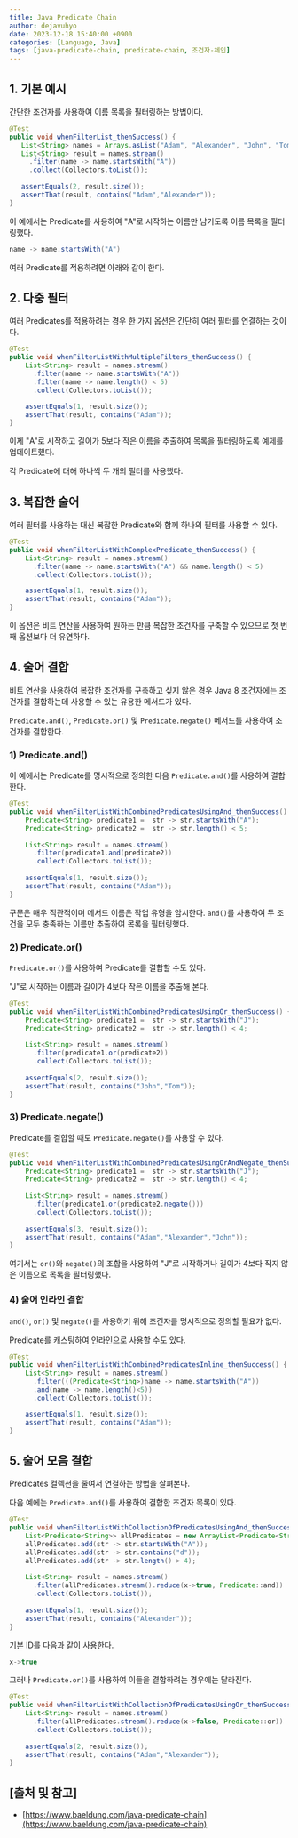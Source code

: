 ```yaml
---
title: Java Predicate Chain
author: dejavuhyo
date: 2023-12-18 15:40:00 +0900
categories: [Language, Java]
tags: [java-predicate-chain, predicate-chain, 조건자-체인]
---
```


## 1. 기본 예시
간단한 조건자를 사용하여 이름 목록을 필터링하는 방법이다.

```java
@Test
public void whenFilterList_thenSuccess() {
   List<String> names = Arrays.asList("Adam", "Alexander", "John", "Tom");
   List<String> result = names.stream()
     .filter(name -> name.startsWith("A"))
     .collect(Collectors.toList());
   
   assertEquals(2, result.size());
   assertThat(result, contains("Adam","Alexander"));
}
```

이 예에서는 Predicate를 사용하여 "A"로 시작하는 이름만 남기도록 이름 목록을 필터링했다.

```java
name -> name.startsWith("A")
```

여러 Predicate를 적용하려면 아래와 같이 한다.

## 2. 다중 필터
여러 Predicates를 적용하려는 경우 한 가지 옵션은 간단히 여러 필터를 연결하는 것이다.

```java
@Test
public void whenFilterListWithMultipleFilters_thenSuccess() {
    List<String> result = names.stream()
      .filter(name -> name.startsWith("A"))
      .filter(name -> name.length() < 5)
      .collect(Collectors.toList());

    assertEquals(1, result.size());
    assertThat(result, contains("Adam"));
}
```

이제 "A"로 시작하고 길이가 5보다 작은 이름을 추출하여 목록을 필터링하도록 예제를 업데이트했다.

각 Predicate에 대해 하나씩 두 개의 필터를 사용했다.

## 3. 복잡한 술어
여러 필터를 사용하는 대신 복잡한 Predicate와 함께 하나의 필터를 사용할 수 있다.

```java
@Test
public void whenFilterListWithComplexPredicate_thenSuccess() {
    List<String> result = names.stream()
      .filter(name -> name.startsWith("A") && name.length() < 5)
      .collect(Collectors.toList());

    assertEquals(1, result.size());
    assertThat(result, contains("Adam"));
}
```

이 옵션은 비트 연산을 사용하여 원하는 만큼 복잡한 조건자를 구축할 수 있으므로 첫 번째 옵션보다 더 유연하다.

## 4. 술어 결합
비트 연산을 사용하여 복잡한 조건자를 구축하고 싶지 않은 경우 Java 8 조건자에는 조건자를 결합하는데 사용할 수 있는 유용한 메서드가 있다.

`Predicate.and()`, `Predicate.or()` 및 `Predicate.negate()` 메서드를 사용하여 조건자를 결합한다.

### 1) Predicate.and()
이 예에서는 Predicate를 명시적으로 정의한 다음 `Predicate.and()`를 사용하여 결합한다.

```java
@Test
public void whenFilterListWithCombinedPredicatesUsingAnd_thenSuccess() {
    Predicate<String> predicate1 =  str -> str.startsWith("A");
    Predicate<String> predicate2 =  str -> str.length() < 5;
  
    List<String> result = names.stream()
      .filter(predicate1.and(predicate2))
      .collect(Collectors.toList());
        
    assertEquals(1, result.size());
    assertThat(result, contains("Adam"));
}
```

구문은 매우 직관적이며 메서드 이름은 작업 유형을 암시한다. `and()`를 사용하여 두 조건을 모두 충족하는 이름만 추출하여 목록을 필터링했다.

### 2) Predicate.or()
`Predicate.or()`를 사용하여 Predicate를 결합할 수도 있다.

"J"로 시작하는 이름과 길이가 4보다 작은 이름을 추출해 본다.

```java
@Test
public void whenFilterListWithCombinedPredicatesUsingOr_thenSuccess() {
    Predicate<String> predicate1 =  str -> str.startsWith("J");
    Predicate<String> predicate2 =  str -> str.length() < 4;
    
    List<String> result = names.stream()
      .filter(predicate1.or(predicate2))
      .collect(Collectors.toList());
    
    assertEquals(2, result.size());
    assertThat(result, contains("John","Tom"));
}
```

### 3) Predicate.negate()
Predicate를 결합할 때도 `Predicate.negate()`를 사용할 수 있다.

```java
@Test
public void whenFilterListWithCombinedPredicatesUsingOrAndNegate_thenSuccess() {
    Predicate<String> predicate1 =  str -> str.startsWith("J");
    Predicate<String> predicate2 =  str -> str.length() < 4;
    
    List<String> result = names.stream()
      .filter(predicate1.or(predicate2.negate()))
      .collect(Collectors.toList());
    
    assertEquals(3, result.size());
    assertThat(result, contains("Adam","Alexander","John"));
}
```

여기서는 `or()`와 `negate()`의 조합을 사용하여 "J"로 시작하거나 길이가 4보다 작지 않은 이름으로 목록을 필터링했다.

### 4) 술어 인라인 결합
`and()`, `or()` 및 `negate()`를 사용하기 위해 조건자를 명시적으로 정의할 필요가 없다. 

Predicate를 캐스팅하여 인라인으로 사용할 수도 있다.

```java
@Test
public void whenFilterListWithCombinedPredicatesInline_thenSuccess() {
    List<String> result = names.stream()
      .filter(((Predicate<String>)name -> name.startsWith("A"))
      .and(name -> name.length()<5))
      .collect(Collectors.toList());

    assertEquals(1, result.size());
    assertThat(result, contains("Adam"));
}
```

## 5. 술어 모음 결합
Predicates 컬렉션을 줄여서 연결하는 방법을 살펴본다.

다음 예에는 `Predicate.and()`를 사용하여 결합한 조건자 목록이 있다.

```java
@Test
public void whenFilterListWithCollectionOfPredicatesUsingAnd_thenSuccess() {
    List<Predicate<String>> allPredicates = new ArrayList<Predicate<String>>();
    allPredicates.add(str -> str.startsWith("A"));
    allPredicates.add(str -> str.contains("d"));        
    allPredicates.add(str -> str.length() > 4);
    
    List<String> result = names.stream()
      .filter(allPredicates.stream().reduce(x->true, Predicate::and))
      .collect(Collectors.toList());
    
    assertEquals(1, result.size());
    assertThat(result, contains("Alexander"));
}
```

기본 ID를 다음과 같이 사용한다.

```java
x->true
```

그러나 `Predicate.or()`를 사용하여 이들을 결합하려는 경우에는 달라진다.

```java
@Test
public void whenFilterListWithCollectionOfPredicatesUsingOr_thenSuccess() {
    List<String> result = names.stream()
      .filter(allPredicates.stream().reduce(x->false, Predicate::or))
      .collect(Collectors.toList());
    
    assertEquals(2, result.size());
    assertThat(result, contains("Adam","Alexander"));
}
```

## [출처 및 참고]
* [https://www.baeldung.com/java-predicate-chain](https://www.baeldung.com/java-predicate-chain)
